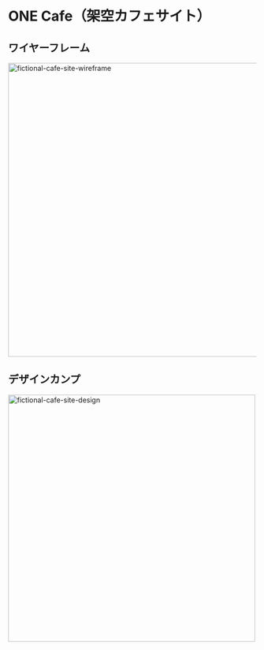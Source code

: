 # ONE Cafe（架空カフェサイト）

## ワイヤーフレーム
<img width="596" alt="fictional-cafe-site-wireframe" src="https://user-images.githubusercontent.com/79129786/134610665-6cb799f6-8e78-466c-ad5c-99ab304795a5.png">

## デザインカンプ
<img width="501" alt="fictional-cafe-site-design" src="https://user-images.githubusercontent.com/79129786/135194860-48068efa-46cb-4f78-9e84-cf6b99c68f41.png">